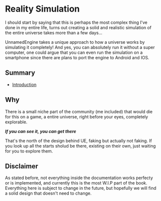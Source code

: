 # Reality Simulation

I should start by saying that this is perhaps the most complex thing I've done in my entire life, turns out creating a solid and realistic simulation of the entire universe takes more than a few days...

UnnamedEngine takes a unique approach to how a universe works by simulating it completely! And yes, you can absolutely run it without a super computer, one could argue that you can even run the simulation on a smartphone since there are plans to port the engine to Android and IOS.

## Summary
- [Introduction](./introduction.md)

## Why
There is a small niche part of the community (me included) that would die for this on a game, a entire universe, right before your eyes, completely explorable.

**_If you can see it, you can get there_**

That's the north of the design behind UE, faking but actually not faking. If you look up all the starts sholud be there, existing on their own, just waiting for you to explore them.

## Disclaimer
As stated before, not everything inside the documentation works perfecty or is implemented, and currently this is the most W.I.P part of the book. Everything here is subject to change in the future, but hopefully we will find a solid design that doesn't need to change.
